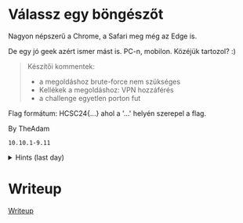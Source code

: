 #  Válassz egy böngészőt

Nagyon népszerű a Chrome, a Safari meg még az Edge is.

De egy jó geek azért ismer mást is. PC-n, mobilon. Közéjük tartozol? :)

> Készítői kommentek:
> 
>  * a megoldáshoz brute-force nem szükséges
>  * Kellékek a megoldáshoz: VPN hozzáférés
>  * a challenge egyetlen porton fut

Flag formátum: HCSC24{...} ahol a '...' helyén szerepel a flag.

By TheAdam

`10.10.1-9.11`

<details>
  <summary>Hints (last day)</summary> 
  
Édesszájú vagyok, fejlesztés közben is ez voltam. A fejléc pedig mindig értékesebb, mint a lábléc

</details>


# Writeup

[Writeup](WRITEUP.md)
